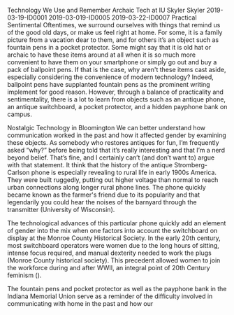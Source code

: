 Technology We Use and Remember
Archaic Tech at IU
Skyler
Skyler
2019-03-19-ID0001
2019-03-019-ID0005
2019-03-22-ID0007
Practical Sentimental
Oftentimes, we surround ourselves with things that remind us of the good old days, or make us feel right at home. For some, it is a family picture from a vacation dear to them, and for others it’s an object such as fountain pens in a pocket protector. Some might say that it is old hat or archaic to have these items around at all when it is so much more convenient to have them on your smartphone or simply go out and buy a pack of ballpoint pens. If that is the case, why aren't these items cast aside, especially considering the convenience of modern technology? Indeed, ballpoint pens have supplanted  fountain pens as the prominent writing implement for good reason. However, through a balance of practicality and sentimentality, there is a lot to learn from objects such as an antique phone, an antique switchboard, a pocket protector, and a hidden payphone bank on campus.

Nostalgic Technology in Bloomington
We can better understand how communication worked in the past and how it affected gender by examining these objects. As somebody who restores antiques for fun, I’m frequently asked “why?” before being told that it’s really interesting and that I’m a nerd beyond belief. That’s fine, and I certainly can’t (and don’t want to) argue with that statement. It think that the history of the antique Stromberg-Carlson phone is especially revealing to rural life in early 1900s America. They were built ruggedly, putting out higher voltage than normal to reach urban connections along longer rural phone lines. The phone quickly became known as the farmer's friend due to its popularity and that legendarily you could hear the noises of the barnyard through the transmitter (University of Wisconsin).

The technological advances of this particular phone quickly add an element of gender into the mix when one factors into account the switchboard on display at the Monroe County Historical Society. In the early 20th century, most switchboard operators were women due to the long hours of sitting, intense focus required, and manual dexterity needed to work the plugs (Monroe County historical society). This precedent allowed women to join the workforce during and after WWII, an integral point of 20th Century feminism ().

The fountain pens and pocket protector as well as the payphone bank in the Indiana Memorial Union serve as a reminder of the difficulty involved in communicating with home in the past and how our 

